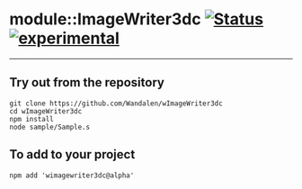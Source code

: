 
# module::ImageWriter3dc  [![Status](https://github.com/Wandalen/wImageWriter3dc/workflows/publish/badge.svg)](https://github.com/Wandalen/wImageWriter3dc/actions?query=workflow%3Apublish) [![experimental](https://img.shields.io/badge/stability-experimental-orange.svg)](https://github.com/emersion/stability-badges#experimental)

___

## Try out from the repository
```
git clone https://github.com/Wandalen/wImageWriter3dc
cd wImageWriter3dc
npm install
node sample/Sample.s
```

## To add to your project
```
npm add 'wimagewriter3dc@alpha'
```




